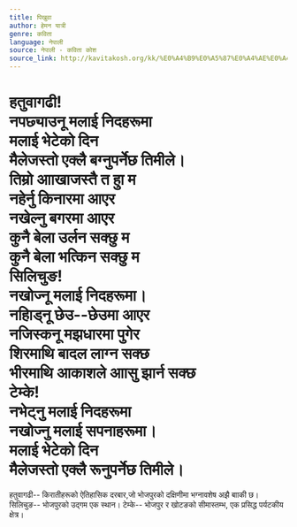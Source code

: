 ```yaml
---
title: पिखुवा
author: हेमन यात्री
genre: कविता
language: नेपाली
source: नेपाली - कविता कोश
source_link: http://kavitakosh.org/kk/%E0%A4%B9%E0%A5%87%E0%A4%AE%E0%A4%A8_%E0%A4%AF%E0%A4%BE%E0%A4%A4%E0%A5%8D%E0%A4%B0%E0%A5%80
---
```


हतुवागढी!  
नपछ्याउनू मलाई निदहरूमा  
मलाई भेटेको दिन  
मैलेजस्तो एक्लै बग्नुपर्नेछ तिमीले।  
तिम्रो आाखाजस्तै त हुा म  
नहेर्नु किनारमा आएर  
नखेल्नु बगरमा आएर  
कुनै बेला उर्लन सक्छु म  
कुनै बेला भत्किन सक्छु म  
सिलिचुङ!  
नखोज्नू मलाई निदहरूमा।  
नहिाड्नू छेउ--छेउमा आएर  
नजिस्कनू मझधारमा पुगेर  
शिरमाथि बादल लाग्न सक्छ  
भीरमाथि आकाशले आासु झार्न सक्छ  
टेम्के!  
नभेट्नु मलाई निदहरूमा  
नखोज्नु मलाई सपनाहरूमा।  
मलाई भेटेको दिन  
मैलेजस्तो एक्लै रूनुपर्नेछ तिमीले।  
====  
हतुवागढी-- किरातीहरूको ऐतिहासिक दरबार,जो भोजपुरको दक्षिणीमा भग्नावशेष अझै बााकी छ। सिलिचुङ-- भोजपुरको उद्गम एक स्थान। टेम्के-- भोजपुर र खोटङको सीमास्तम्भ, एक प्रसिद्ध पर्यटकीय क्षेत्र।
